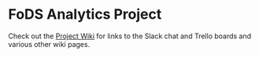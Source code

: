 # FoDS Analytics Project

Check out the [Project Wiki](./wiki) for links to the
Slack chat and Trello boards and various other wiki pages.
